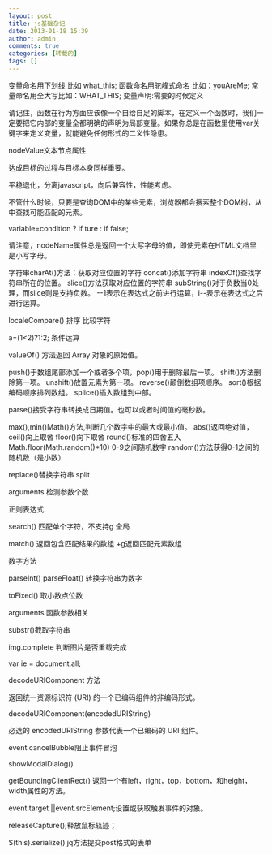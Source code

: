 ```yaml
---
layout: post
title: js基础杂记
date: 2013-01-18 15:39
author: admin
comments: true
categories: [转载的]
tags: []
---
```

变量命名用下划线 比如 what_this;
函数命名用驼峰式命名 比如：youAreMe;
常量命名用全大写比如：WHAT_THIS;
变量声明:需要的时候定义

请记住，函数在行为方面应该像一个自给自足的脚本，在定义一个函数时，我们一定要把它内部的变量全都明确的声明为局部变量。如果你总是在函数里使用var关键字来定义变量，就能避免任何形式的二义性隐患。


 
nodeValue文本节点属性

达成目标的过程与目标本身同样重要。

平稳退化，分离javascript，向后兼容性，性能考虑。

不管什么时候，只要是查询DOM中的某些元素，浏览器都会搜索整个DOM树，从中查找可能匹配的元素。


variable=condition ? if ture : if false;

请注意，nodeName属性总是返回一个大写字母的值，即使元素在HTML文档里是小写字母。

字符串charAt()方法：获取对应位置的字符
concat()添加字符串
indexOf()查找字符串所在的位置。
slice()方法获取对应位置的字符串
subString()对于负数当0处理，而slice则是支持负数。
--1表示在表达式之前进行运算，i--表示在表达式之后进行运算。

localeCompare() 排序 比较字符


a=(1<2)?1:2;
条件运算

valueOf() 方法返回 Array 对象的原始值。

push()于数组尾部添加一个或者多个项，pop()用于删除最后一项。
shift()方法删除第一项。
unshift()放置元素为第一项。
reverse()颠倒数组项顺序。
sort()根据编码顺序排列数组。
splice()插入数组到中部。

parse()接受字符串转换成日期值。也可以或者时间值的毫秒数。


max(),min()Math()方法,判断几个数字中的最大或最小值。
abs()返回绝对值，
ceil()向上取舍
floor()向下取舍
round()标准的四舍五入
Math.floor(Math.random()*10)  0-9之间随机数字
random()方法获得0-1之间的随机数（是小数）

replace()替换字符串
split


arguments 检测参数个数

正则表达式

search() 匹配单个字符，不支持g 全局

match() 返回包含匹配结果的数组 +g返回匹配元素数组


数字方法

parseInt() parseFloat() 转换字符串为数字

toFixed() 取小数点位数


arguments 函数参数相关


substr()截取字符串

img.complete 判断图片是否重载完成

var ie = document.all; 


decodeURIComponent 方法

返回统一资源标识符 (URI) 的一个已编码组件的非编码形式。

decodeURIComponent(encodedURIString)

必选的 encodedURIString 参数代表一个已编码的 URI 组件。

event.cancelBubble阻止事件冒泡


showModalDialog()

getBoundingClientRect() 返回一个有left，right，top，bottom，和height，width属性的方法。

event.target ||event.srcElement;设置或获取触发事件的对象。

releaseCapture();释放鼠标轨迹；

$(this).serialize()  jq方法提交post格式的表单
